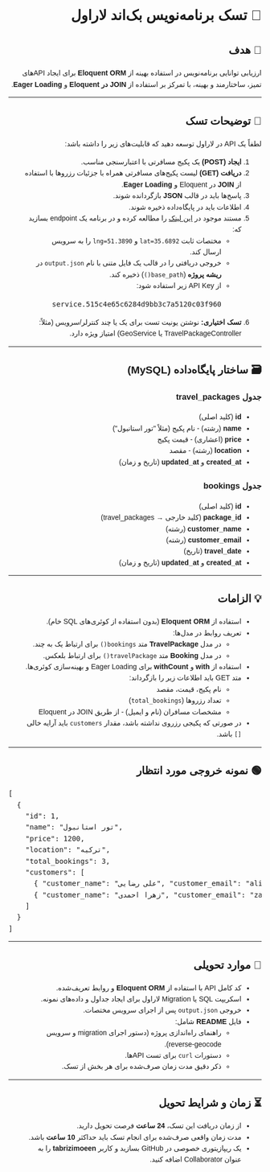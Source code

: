 <div dir="rtl" style="font-family: Tahoma, sans-serif; line-height: 1.6;">

<h1>🚀 تسک برنامه‌نویس بک‌اند لاراول</h1>

<h2>🎯 هدف</h2>
<p>
ارزیابی توانایی برنامه‌نویس در استفاده بهینه از <strong>Eloquent ORM</strong> برای ایجاد APIهای تمیز، ساختارمند و بهینه، با تمرکز بر استفاده از <strong>JOIN در Eloquent</strong> و <strong>Eager Loading</strong>.
</p>

<hr>

<h2>📝 توضیحات تسک</h2>
<p>لطفاً یک API در لاراول توسعه دهید که قابلیت‌های زیر را داشته باشد:</p>
<ol>
  <li><strong>ایجاد (POST)</strong> یک پکیج مسافرتی با اعتبارسنجی مناسب.</li>
  <li><strong>دریافت (GET)</strong> لیست پکیج‌های مسافرتی همراه با جزئیات رزروها با استفاده از <strong>JOIN</strong> در Eloquent و <strong>Eager Loading</strong>.</li>
  <li>پاسخ‌ها باید در قالب <strong>JSON</strong> بازگردانده شوند.</li>
  <li>اطلاعات باید در پایگاه‌داده ذخیره شوند.</li>
  <li>مستند موجود در <a href="https://platform.neshan.org/api/reverse-geocoding/" target="_blank">این لینک</a> را مطالعه کرده و در برنامه یک endpoint بسازید که:
    <ul>
      <li>مختصات ثابت <code>lat=35.6892</code> و <code>lng=51.3890</code> را به سرویس ارسال کند.</li>
      <li>خروجی دریافتی را در قالب یک فایل متنی با نام <code>output.json</code> در <strong>ریشه پروژه</strong> (<code>base_path()</code>) ذخیره کند.</li>
      <li>از API Key زیر استفاده شود:
        <pre>service.515c4e65c6284d9bb3c7a5120c03f960</pre>
      </li>
    </ul>
  </li>
  <li><strong>تسک اختیاری:</strong> نوشتن یونیت تست برای یک یا چند کنترلر/سرویس (مثلاً: TravelPackageController یا GeoService) امتیاز ویژه دارد.</li>
</ol>

<hr>

<h2>🗃️ ساختار پایگاه‌داده (MySQL)</h2>

<h3>جدول travel_packages</h3>
<ul>
  <li><strong>id</strong> (کلید اصلی)</li>
  <li><strong>name</strong> (رشته) - نام پکیج (مثلاً "تور استانبول")</li>
  <li><strong>price</strong> (اعشاری) - قیمت پکیج</li>
  <li><strong>location</strong> (رشته) - مقصد</li>
  <li><strong>created_at</strong> و <strong>updated_at</strong> (تاریخ و زمان)</li>
</ul>

<h3>جدول bookings</h3>
<ul>
  <li><strong>id</strong> (کلید اصلی)</li>
  <li><strong>package_id</strong> (کلید خارجی → travel_packages)</li>
  <li><strong>customer_name</strong> (رشته)</li>
  <li><strong>customer_email</strong> (رشته)</li>
  <li><strong>travel_date</strong> (تاریخ)</li>
  <li><strong>created_at</strong> و <strong>updated_at</strong> (تاریخ و زمان)</li>
</ul>

<hr>

<h2>💡 الزامات</h2>
<ul>
  <li>استفاده از <strong>Eloquent ORM</strong> (بدون استفاده از کوئری‌های SQL خام).</li>
  <li>تعریف روابط در مدل‌ها:
    <ul>
      <li>در مدل <strong>TravelPackage</strong> متد <code>bookings()</code> برای ارتباط یک به چند.</li>
      <li>در مدل <strong>Booking</strong> متد <code>travelPackage()</code> برای ارتباط بلعکس.</li>
    </ul>
  </li>
  <li>استفاده از <strong>with</strong> و <strong>withCount</strong> برای Eager Loading و بهینه‌سازی کوئری‌ها.</li>
  <li>متد GET باید اطلاعات زیر را بازگرداند:
    <ul>
      <li>نام پکیج، قیمت، مقصد</li>
      <li>تعداد رزروها (<code>total_bookings</code>)</li>
      <li>مشخصات مسافران (نام و ایمیل) - از طریق JOIN در Eloquent</li>
    </ul>
  </li>
  <li>در صورتی که پکیجی رزروی نداشته باشد، مقدار <code>customers</code> باید آرایه خالی <code>[]</code> باشد.</li>
</ul>

<hr>

<h2>🟢 نمونه خروجی مورد انتظار</h2>
<pre dir="ltr">
[
  {
    "id": 1,
    "name": "تور استانبول",
    "price": 1200,
    "location": "ترکیه",
    "total_bookings": 3,
    "customers": [
      { "customer_name": "علی رضایی", "customer_email": "ali@example.com" },
      { "customer_name": "زهرا احمدی", "customer_email": "zahra@example.com" }
    ]
  }
]
</pre>

<hr>

<h2>🚀 موارد تحویلی</h2>
<ul>
  <li>کد کامل API با استفاده از <strong>Eloquent ORM</strong> و روابط تعریف‌شده.</li>
  <li>اسکریپت SQL یا Migration لاراول برای ایجاد جداول و داده‌های نمونه.</li>
  <li>خروجی <code>output.json</code> پس از اجرای سرویس مختصات.</li>
  <li>فایل <strong>README</strong> شامل:
    <ul>
      <li>راهنمای راه‌اندازی پروژه (دستور اجرای migration و سرویس reverse-geocode).</li>
      <li>دستورات <code>curl</code> برای تست APIها.</li>
      <li>ذکر دقیق مدت زمان صرف‌شده برای هر بخش از تسک.</li>
    </ul>
  </li>
</ul>

<hr>

<h2>⏳ زمان و شرایط تحویل</h2>
<ul>
  <li>از زمان دریافت این تسک، <strong>24 ساعت</strong> فرصت تحویل دارید.</li>
  <li>مدت زمان واقعی صرف‌شده برای انجام تسک باید حداکثر <strong>10 ساعت</strong> باشد.</li>
  <li>یک ریپازیتوری خصوصی در GitHub بسازید و کاربر <strong>tabrizimoeen</strong> را به عنوان Collaborator اضافه کنید.</li>
</ul>

</div>
